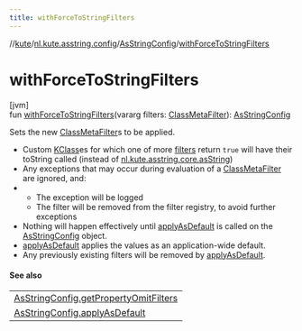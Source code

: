 ```yaml
---
title: withForceToStringFilters
---
```

//[kute](../../../index.html)/[nl.kute.asstring.config](../index.html)/[AsStringConfig](index.html)/[withForceToStringFilters](with-force-to-string-filters.html)



# withForceToStringFilters



[jvm]\
fun [withForceToStringFilters](with-force-to-string-filters.html)(vararg filters: [ClassMetaFilter](../../nl.kute.asstring.core/-class-meta-filter/index.html)): [AsStringConfig](index.html)



Sets the new [ClassMetaFilter](../../nl.kute.asstring.core/-class-meta-filter/index.html)s to be applied.



- 
   Custom [KClass](https://kotlinlang.org/api/latest/jvm/stdlib/kotlin.reflect/-k-class/index.html)es for which one of more [filters](with-force-to-string-filters.html) return `true` will have their toString called (instead of [nl.kute.asstring.core.asString](../../nl.kute.asstring.core/as-string.html))
- 
   Any exceptions that may occur during evaluation of a [ClassMetaFilter](../../nl.kute.asstring.core/-class-meta-filter/index.html) are ignored, and:
- - 
      The exception will be logged
   - 
      The filter will be removed from the filter registry, to avoid further exceptions
- 
   Nothing will happen effectively until [applyAsDefault](apply-as-default.html) is called on the [AsStringConfig](index.html) object.
- 
   [applyAsDefault](apply-as-default.html) applies the values as an application-wide default.
- 
   Any previously existing filters will be removed by [applyAsDefault](apply-as-default.html).




#### See also


| |
|---|
| [AsStringConfig.getPropertyOmitFilters](get-property-omit-filters.html) |
| [AsStringConfig.applyAsDefault](apply-as-default.html) |



